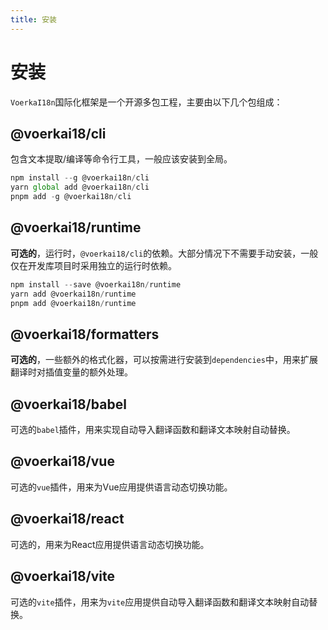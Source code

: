 ```yaml
---
title: 安装
---
```


# 安装

`VoerkaI18n`国际化框架是一个开源多包工程，主要由以下几个包组成：

## **@voerkai18/cli**

包含文本提取/编译等命令行工具，一般应该安装到全局。

```javascript
npm install --g @voerkai18n/cli
yarn global add @voerkai18n/cli
pnpm add -g @voerkai18n/cli
```

## **@voerkai18/runtime**

**可选的**，运行时，`@voerkai18/cli`的依赖。大部分情况下不需要手动安装，一般仅在开发库项目时采用独立的运行时依赖。

```javascript
npm install --save @voerkai18n/runtime
yarn add @voerkai18n/runtime
pnpm add @voerkai18n/runtime
```

## **@voerkai18/formatters**

**可选的**，一些额外的格式化器，可以按需进行安装到`dependencies`中，用来扩展翻译时对插值变量的额外处理。

## **@voerkai18/babel**

可选的`babel`插件，用来实现自动导入翻译函数和翻译文本映射自动替换。

## **@voerkai18/vue**

可选的`vue`插件，用来为Vue应用提供语言动态切换功能。

## **@voerkai18/react**

可选的，用来为React应用提供语言动态切换功能。

## **@voerkai18/vite**

可选的`vite`插件，用来为`vite`应用提供自动导入翻译函数和翻译文本映射自动替换。
